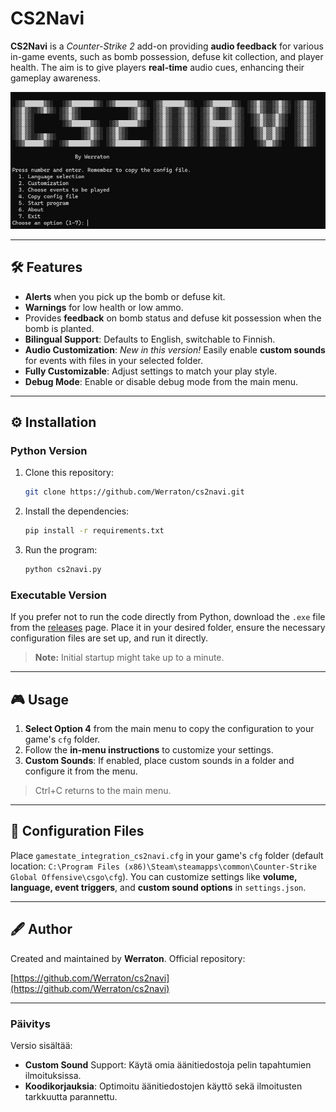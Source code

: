 
# CS2Navi

**CS2Navi** is a *Counter-Strike 2* add-on providing **audio feedback** for various in-game events, such as bomb possession, defuse kit collection, and player health. The aim is to give players **real-time** audio cues, enhancing their gameplay awareness.

![screenshot](screenshot.png)

---

## 🛠️ Features

- **Alerts** when you pick up the bomb or defuse kit.
- **Warnings** for low health or low ammo.
- Provides **feedback** on bomb status and defuse kit possession when the bomb is planted.
- **Bilingual Support**: Defaults to English, switchable to Finnish.
- **Audio Customization**: *New in this version!* Easily enable **custom sounds** for events with files in your selected folder.
- **Fully Customizable**: Adjust settings to match your play style.
- **Debug Mode**: Enable or disable debug mode from the main menu.

---

## ⚙️ Installation

### Python Version

1. Clone this repository:

   ```bash
   git clone https://github.com/Werraton/cs2navi.git
   ```

2. Install the dependencies:

   ```bash
   pip install -r requirements.txt
   ```

3. Run the program:

   ```bash
   python cs2navi.py
   ```

### Executable Version

If you prefer not to run the code directly from Python, download the `.exe` file from the [releases](https://github.com/Werraton/cs2navi/releases) page. Place it in your desired folder, ensure the necessary configuration files are set up, and run it directly.

> **Note:** Initial startup might take up to a minute.

---

## 🎮 Usage

1. **Select Option 4** from the main menu to copy the configuration to your game's `cfg` folder.
2. Follow the **in-menu instructions** to customize your settings.
3. **Custom Sounds**: If enabled, place custom sounds in a folder and configure it from the menu.

> Ctrl+C returns to the main menu.

---

## 🔧 Configuration Files

Place `gamestate_integration_cs2navi.cfg` in your game's `cfg` folder (default location: `C:\Program Files (x86)\Steam\steamapps\common\Counter-Strike Global Offensive\csgo\cfg`). You can customize settings like **volume, language, event triggers**, and **custom sound options** in `settings.json`.

---

## 🖋️ Author

Created and maintained by **Werraton**. Official repository:

[https://github.com/Werraton/cs2navi](https://github.com/Werraton/cs2navi)

---

### Päivitys

Versio sisältää:

- **Custom Sound** Support: Käytä omia äänitiedostoja pelin tapahtumien ilmoituksissa.
- **Koodikorjauksia**: Optimoitu äänitiedostojen käyttö sekä ilmoitusten tarkkuutta parannettu.
